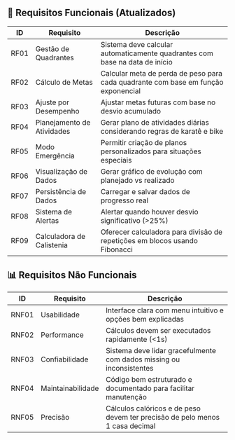 ## 🎯 Requisitos Funcionais (Atualizados)

| ID | Requisito | Descrição |
|----|-----------|-----------|
| RF01 | Gestão de Quadrantes | Sistema deve calcular automaticamente quadrantes com base na data de início |
| RF02 | Cálculo de Metas | Calcular meta de perda de peso para cada quadrante com base em função exponencial |
| RF03 | Ajuste por Desempenho | Ajustar metas futuras com base no desvio acumulado |
| RF04 | Planejamento de Atividades | Gerar plano de atividades diárias considerando regras de karatê e bike |
| RF05 | Modo Emergência | Permitir criação de planos personalizados para situações especiais |
| RF06 | Visualização de Dados | Gerar gráfico de evolução com planejado vs realizado |
| RF07 | Persistência de Dados | Carregar e salvar dados de progresso real |
| RF08 | Sistema de Alertas | Alertar quando houver desvio significativo (>25%) |
| RF09 | Calculadora de Calistenia | Oferecer calculadora para divisão de repetições em blocos usando Fibonacci |

## 📊 Requisitos Não Funcionais

| ID | Requisito | Descrição |
|----|-----------|-----------|
| RNF01 | Usabilidade | Interface clara com menu intuitivo e opções bem explicadas |
| RNF02 | Performance | Cálculos devem ser executados rapidamente (<1s) |
| RNF03 | Confiabilidade | Sistema deve lidar gracefulmente com dados missing ou inconsistentes |
| RNF04 | Maintainabilidade | Código bem estruturado e documentado para facilitar manutenção |
| RNF05 | Precisão | Cálculos calóricos e de peso devem ter precisão de pelo menos 1 casa decimal |